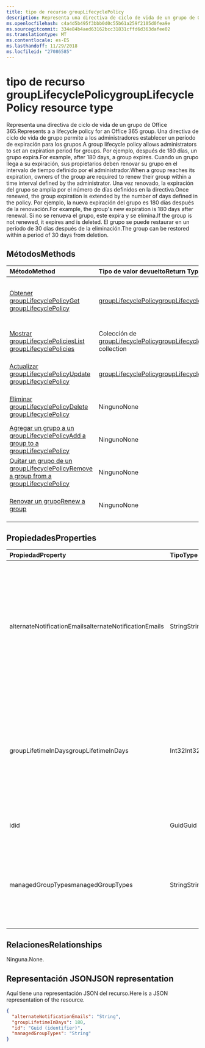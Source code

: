 ```yaml
---
title: tipo de recurso groupLifecyclePolicy
description: Representa una directiva de ciclo de vida de un grupo de Office 365. Una directiva de ciclo de vida de grupo permite a los administradores establecer un período de expiración para los grupos. Por ejemplo, después de 180 días, un grupo expira. Cuando un grupo llega a su expiración, sus propietarios deben renovar su grupo en el intervalo de tiempo definido por el administrador. Una vez renovado, la expiración del grupo se amplía por el número de días definidos en la directiva. Por ejemplo, la nueva expiración del grupo es 180 días después de la renovación. Si no se renueva el grupo, este expira y se elimina. El grupo se puede restaurar en un período de 30 días después de la eliminación.
ms.openlocfilehash: c4a4d5b495f3bbb0d0c55b61a259f2105d0fea9e
ms.sourcegitcommit: 334e84b4aed63162bcc31831cffd6d363dafee02
ms.translationtype: MT
ms.contentlocale: es-ES
ms.lasthandoff: 11/29/2018
ms.locfileid: "27086585"
---
```

# <a name="grouplifecyclepolicy-resource-type"></a><span data-ttu-id="252de-110">tipo de recurso groupLifecyclePolicy</span><span class="sxs-lookup"><span data-stu-id="252de-110">groupLifecyclePolicy resource type</span></span>

<span data-ttu-id="252de-111">Representa una directiva de ciclo de vida de un grupo de Office 365.</span><span class="sxs-lookup"><span data-stu-id="252de-111">Represents a a lifecycle policy for an Office 365 group.</span></span> <span data-ttu-id="252de-112">Una directiva de ciclo de vida de grupo permite a los administradores establecer un período de expiración para los grupos.</span><span class="sxs-lookup"><span data-stu-id="252de-112">A group lifecycle policy allows administrators to set an expiration period for groups.</span></span> <span data-ttu-id="252de-113">Por ejemplo, después de 180 días, un grupo expira.</span><span class="sxs-lookup"><span data-stu-id="252de-113">For example, after 180 days, a group expires.</span></span> <span data-ttu-id="252de-114">Cuando un grupo llega a su expiración, sus propietarios deben renovar su grupo en el intervalo de tiempo definido por el administrador.</span><span class="sxs-lookup"><span data-stu-id="252de-114">When a group reaches its expiration, owners of the group are required to renew their group within a time interval defined by the administrator.</span></span> <span data-ttu-id="252de-115">Una vez renovado, la expiración del grupo se amplía por el número de días definidos en la directiva.</span><span class="sxs-lookup"><span data-stu-id="252de-115">Once renewed, the group expiration is extended by the number of days defined in the policy.</span></span> <span data-ttu-id="252de-116">Por ejemplo, la nueva expiración del grupo es 180 días después de la renovación.</span><span class="sxs-lookup"><span data-stu-id="252de-116">For example, the group's new expiration is 180 days after renewal.</span></span> <span data-ttu-id="252de-117">Si no se renueva el grupo, este expira y se elimina.</span><span class="sxs-lookup"><span data-stu-id="252de-117">If the group is not renewed, it expires and is deleted.</span></span> <span data-ttu-id="252de-118">El grupo se puede restaurar en un período de 30 días después de la eliminación.</span><span class="sxs-lookup"><span data-stu-id="252de-118">The group can be restored within a period of 30 days from deletion.</span></span>

## <a name="methods"></a><span data-ttu-id="252de-119">Métodos</span><span class="sxs-lookup"><span data-stu-id="252de-119">Methods</span></span>

| <span data-ttu-id="252de-120">Método</span><span class="sxs-lookup"><span data-stu-id="252de-120">Method</span></span> | <span data-ttu-id="252de-121">Tipo de valor devuelto</span><span class="sxs-lookup"><span data-stu-id="252de-121">Return Type</span></span> | <span data-ttu-id="252de-122">Descripción</span><span class="sxs-lookup"><span data-stu-id="252de-122">Description</span></span> |
|:---------------|:--------|:----------|
|[<span data-ttu-id="252de-123">Obtener groupLifecyclePolicy</span><span class="sxs-lookup"><span data-stu-id="252de-123">Get groupLifecyclePolicy</span></span>](../api/grouplifecyclepolicy-get.md) | [<span data-ttu-id="252de-124">groupLifecyclePolicy</span><span class="sxs-lookup"><span data-stu-id="252de-124">groupLifecyclePolicy</span></span>](grouplifecyclepolicy.md) |<span data-ttu-id="252de-125">Lee las propiedades y relaciones de un objeto groupLifecyclePolicy.</span><span class="sxs-lookup"><span data-stu-id="252de-125">Read properties and relationships of a groupLifecyclePolicy object.</span></span>|
|[<span data-ttu-id="252de-126">Mostrar groupLifecyclePolicies</span><span class="sxs-lookup"><span data-stu-id="252de-126">List groupLifecyclePolicies</span></span>](../api/grouplifecyclepolicy-list.md) | <span data-ttu-id="252de-127">Colección de [groupLifecyclePolicy](grouplifecyclepolicy.md)</span><span class="sxs-lookup"><span data-stu-id="252de-127">[groupLifecyclePolicy](grouplifecyclepolicy.md) collection</span></span> | <span data-ttu-id="252de-128">Muestra todos los objetos groupLifecyclePolicies.</span><span class="sxs-lookup"><span data-stu-id="252de-128">List all the groupLifecyclePolicies.</span></span> |
|[<span data-ttu-id="252de-129">Actualizar groupLifecyclePolicy</span><span class="sxs-lookup"><span data-stu-id="252de-129">Update groupLifecyclePolicy</span></span>](../api/grouplifecyclepolicy-update.md) | [<span data-ttu-id="252de-130">groupLifecyclePolicy</span><span class="sxs-lookup"><span data-stu-id="252de-130">groupLifecyclePolicy</span></span>](grouplifecyclepolicy.md) | <span data-ttu-id="252de-131">Actualiza un objeto groupLifecyclePolicy.</span><span class="sxs-lookup"><span data-stu-id="252de-131">Update a groupLifecyclePolicy object.</span></span> |
|[<span data-ttu-id="252de-132">Eliminar groupLifecyclePolicy</span><span class="sxs-lookup"><span data-stu-id="252de-132">Delete groupLifecyclePolicy</span></span>](../api/grouplifecyclepolicy-delete.md) | <span data-ttu-id="252de-133">Ninguno</span><span class="sxs-lookup"><span data-stu-id="252de-133">None</span></span> | <span data-ttu-id="252de-134">Elimina un objeto groupLifecyclePolicy.</span><span class="sxs-lookup"><span data-stu-id="252de-134">Delete a groupLifecyclePolicy object.</span></span> |
|[<span data-ttu-id="252de-135">Agregar un grupo a un groupLifecyclePolicy</span><span class="sxs-lookup"><span data-stu-id="252de-135">Add a group to a groupLifecyclePolicy</span></span>](../api/grouplifecyclepolicy-addgroup.md)|<span data-ttu-id="252de-136">Ninguno</span><span class="sxs-lookup"><span data-stu-id="252de-136">None</span></span>| <span data-ttu-id="252de-137">Agrega un grupo a una directiva de ciclo de vida.</span><span class="sxs-lookup"><span data-stu-id="252de-137">Add a group to a lifecycle policy</span></span> |
|[<span data-ttu-id="252de-138">Quitar un grupo de un groupLifecyclePolicy</span><span class="sxs-lookup"><span data-stu-id="252de-138">Remove a group from a groupLifecyclePolicy</span></span>](../api/grouplifecyclepolicy-removegroup.md)|<span data-ttu-id="252de-139">Ninguno</span><span class="sxs-lookup"><span data-stu-id="252de-139">None</span></span>| <span data-ttu-id="252de-140">Quita un grupo a una directiva de ciclo de vida.</span><span class="sxs-lookup"><span data-stu-id="252de-140">Remove a group to a lifecycle policy.</span></span> |
|[<span data-ttu-id="252de-141">Renovar un grupo</span><span class="sxs-lookup"><span data-stu-id="252de-141">Renew a group</span></span>](../api/grouplifecyclepolicy-renewgroup.md)|<span data-ttu-id="252de-142">Ninguno</span><span class="sxs-lookup"><span data-stu-id="252de-142">None</span></span>| <span data-ttu-id="252de-143">Renovar la fecha de caducidad de un grupo.</span><span class="sxs-lookup"><span data-stu-id="252de-143">Renew a group's expiration date.</span></span> |

## <a name="properties"></a><span data-ttu-id="252de-144">Propiedades</span><span class="sxs-lookup"><span data-stu-id="252de-144">Properties</span></span>

| <span data-ttu-id="252de-145">Propiedad</span><span class="sxs-lookup"><span data-stu-id="252de-145">Property</span></span> | <span data-ttu-id="252de-146">Tipo</span><span class="sxs-lookup"><span data-stu-id="252de-146">Type</span></span> | <span data-ttu-id="252de-147">Descripción</span><span class="sxs-lookup"><span data-stu-id="252de-147">Description</span></span> |
|:---------------|:--------|:----------|
|<span data-ttu-id="252de-148">alternateNotificationEmails</span><span class="sxs-lookup"><span data-stu-id="252de-148">alternateNotificationEmails</span></span>|<span data-ttu-id="252de-149">String</span><span class="sxs-lookup"><span data-stu-id="252de-149">String</span></span>| <span data-ttu-id="252de-150">Lista de direcciones de correo electrónico para enviar notificaciones para grupos sin propietarios.</span><span class="sxs-lookup"><span data-stu-id="252de-150">List of email address to send notifications for groups without owners.</span></span> <span data-ttu-id="252de-151">Se pueden definir varias direcciones de correo electrónico separando una de la otra con un punto y coma.</span><span class="sxs-lookup"><span data-stu-id="252de-151">Multiple email address can be defined by separating email address with a semicolon.</span></span> |
|<span data-ttu-id="252de-152">groupLifetimeInDays</span><span class="sxs-lookup"><span data-stu-id="252de-152">groupLifetimeInDays</span></span>|<span data-ttu-id="252de-153">Int32</span><span class="sxs-lookup"><span data-stu-id="252de-153">Int32</span></span>| <span data-ttu-id="252de-154">Número de días que faltan para que un grupo expire y necesite renovarse.</span><span class="sxs-lookup"><span data-stu-id="252de-154">Number of days before a group expires and needs to be renewed.</span></span> <span data-ttu-id="252de-155">Una vez renovado, la expiración del grupo se amplía por el número de días definidos.</span><span class="sxs-lookup"><span data-stu-id="252de-155">Once renewed, the group expiration is extended by the number of days defined.</span></span> |
|<span data-ttu-id="252de-156">id</span><span class="sxs-lookup"><span data-stu-id="252de-156">id</span></span>|<span data-ttu-id="252de-157">Guid</span><span class="sxs-lookup"><span data-stu-id="252de-157">Guid</span></span>| <span data-ttu-id="252de-158">Identificador único para una directiva.</span><span class="sxs-lookup"><span data-stu-id="252de-158">A unique identifier for a policy.</span></span> <span data-ttu-id="252de-159">Solo lectura.</span><span class="sxs-lookup"><span data-stu-id="252de-159">Read-only.</span></span>|
|<span data-ttu-id="252de-160">managedGroupTypes</span><span class="sxs-lookup"><span data-stu-id="252de-160">managedGroupTypes</span></span>|<span data-ttu-id="252de-161">String</span><span class="sxs-lookup"><span data-stu-id="252de-161">String</span></span>| <span data-ttu-id="252de-162">El tipo de grupo al que se aplica la directiva de expiración.</span><span class="sxs-lookup"><span data-stu-id="252de-162">The group type for which the expiration policy applies.</span></span> <span data-ttu-id="252de-163">Los valores posibles son **Todos**, **Seleccionados** o **Ninguno**.</span><span class="sxs-lookup"><span data-stu-id="252de-163">Possible values are **All**, **Selected** or **None**.</span></span> |

## <a name="relationships"></a><span data-ttu-id="252de-164">Relaciones</span><span class="sxs-lookup"><span data-stu-id="252de-164">Relationships</span></span>

<span data-ttu-id="252de-165">Ninguna.</span><span class="sxs-lookup"><span data-stu-id="252de-165">None.</span></span>

## <a name="json-representation"></a><span data-ttu-id="252de-166">Representación JSON</span><span class="sxs-lookup"><span data-stu-id="252de-166">JSON representation</span></span>

<span data-ttu-id="252de-167">Aquí tiene una representación JSON del recurso.</span><span class="sxs-lookup"><span data-stu-id="252de-167">Here is a JSON representation of the resource.</span></span>

<!-- {
  "blockType": "resource",
  "optionalProperties": [

  ],
  "@odata.type": "microsoft.graph.groupLifecyclePolicy"
}-->

```json
{
  "alternateNotificationEmails": "String",
  "groupLifetimeInDays": 180,
  "id": "Guid (identifier)",
  "managedGroupTypes": "String"
}

```

<!-- uuid: 8fcb5dbc-d5aa-4681-8e31-b001d5168d79
2015-10-25 14:57:30 UTC -->
<!-- {
  "type": "#page.annotation",
  "description": "groupLifecyclePolicy resource",
  "keywords": "",
  "section": "documentation",
  "tocPath": ""
}-->